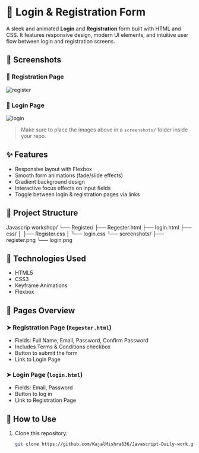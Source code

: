 # 🔐 Login & Registration Form

A sleek and animated **Login** and **Registration** form built with HTML and CSS. It features responsive design, modern UI elements, and intuitive user flow between login and registration screens.

## 📸 Screenshots

### 📝 Registration Page

![register](https://github.com/user-attachments/assets/49546327-4b24-4772-9c5b-4dd93f6cd0e7)

### 🔑 Login Page

![login](https://github.com/user-attachments/assets/d4235cd5-301d-4a61-bb79-b98da005c768)

> Make sure to place the images above in a `screenshots/` folder inside your repo.

## ✨ Features

- Responsive layout with Flexbox
- Smooth form animations (fade/slide effects)
- Gradient background design
- Interactive focus effects on input fields
- Toggle between login & registration pages via links

## 📁 Project Structure
Javascrip workshop/
└── Register/
├── Regester.html
├── login.html
├── css/
│ ├── Register.css
│ └── login.css
└── screenshots/
├── register.png
└── login.png



## 🔧 Technologies Used

- HTML5
- CSS3
- Keyframe Animations
- Flexbox

## 📄 Pages Overview

### ➤ Registration Page (`Regester.html`)
- Fields: Full Name, Email, Password, Confirm Password
- Includes Terms & Conditions checkbox
- Button to submit the form
- Link to Login Page

### ➤ Login Page (`login.html`)
- Fields: Email, Password
- Button to log in
- Link to Registration Page

## 🚀 How to Use

1. Clone this repository:
   ```bash
   git clone https://github.com/KajalMishra636/Javascript-Daily-work.git



